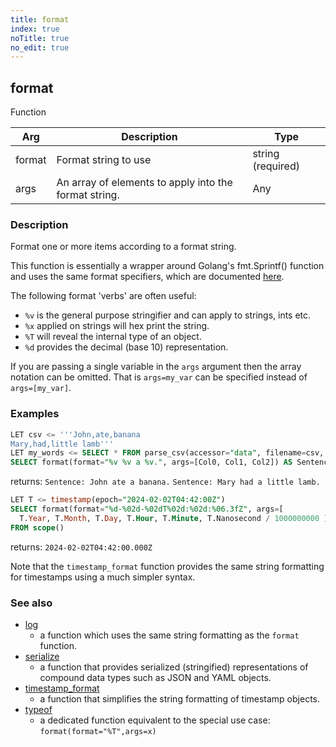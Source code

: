 ```yaml
---
title: format
index: true
noTitle: true
no_edit: true
---
```




<div class="vql_item"></div>


## format
<span class='vql_type pull-right page-header'>Function</span>



<div class="vqlargs"></div>

Arg | Description | Type
----|-------------|-----
format|Format string to use|string (required)
args|An array of elements to apply into the format string.|Any

### Description

Format one or more items according to a format string.

This function is essentially a wrapper around Golang's fmt.Sprintf()
function and uses the same format specifiers, which are documented
[here](https://pkg.go.dev/fmt).

The following format 'verbs' are often useful:

- `%v` is the general purpose stringifier and can apply to strings, ints etc.
- `%x` applied on strings will hex print the string.
- `%T` will reveal the internal type of an object.
- `%d` provides the decimal (base 10) representation.

If you are passing a single variable in the `args` argument then the array
notation can be omitted. That is `args=my_var` can be specified instead
of `args=[my_var]`.

### Examples

```sql
LET csv <= '''John,ate,banana
Mary,had,little lamb'''
LET my_words <= SELECT * FROM parse_csv(accessor="data", filename=csv, auto_headers=True)
SELECT format(format="%v %v a %v.", args=[Col0, Col1, Col2]) AS Sentence FROM my_words
```
returns:
`Sentence: John ate a banana.`
`Sentence: Mary had a little lamb.`

```sql
LET T <= timestamp(epoch="2024-02-02T04:42:00Z")
SELECT format(format="%d-%02d-%02dT%02d:%02d:%06.3fZ", args=[
  T.Year, T.Month, T.Day, T.Hour, T.Minute, T.Nanosecond / 1000000000 ])
FROM scope()
```
returns: `2024-02-02T04:42:00.000Z`

Note that the `timestamp_format` function provides the same string
formatting for timestamps using a much simpler syntax.

### See also

- [log](vql_reference/basic/log/)
  - a function which uses the same string formatting as the `format` function.
- [serialize](/vql_reference/basic/serialize/)
  - a function that provides serialized (stringified) representations of
    compound data types such as JSON and YAML objects.
- [timestamp_format](/vql_reference/misc/timestamp_format/)
  - a function that simplifies the string formatting of timestamp objects.
- [typeof](/vql_reference/basic/format/)
  - a dedicated function equivalent to the special use case:
  `format(format="%T",args=x)`


